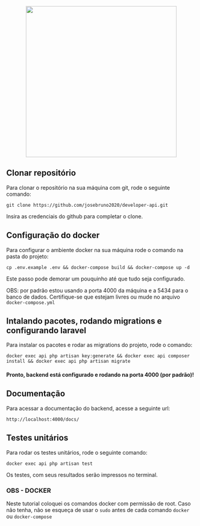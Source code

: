 <p align="center"><a href="https://laravel.com" target="_blank"><img src="https://raw.githubusercontent.com/laravel/art/master/logo-lockup/5%20SVG/2%20CMYK/1%20Full%20Color/laravel-logolockup-cmyk-red.svg" width="400"></a></p>



## Clonar repositório

Para clonar o repositório na sua máquina com git, rode o seguinte comando:

```
git clone https://github.com/josebruno2020/developer-api.git
```
Insira as credenciais do github para completar o clone.

## Configuração do docker

Para configurar o ambiente docker na sua máquina rode o comando na pasta do projeto:

```
cp .env.example .env && docker-compose build && docker-compose up -d 
```

Este passo pode demorar um pouquinho até que tudo seja configurado.

OBS: por padrão estou usando a porta 4000 da máquina e a 5434 para o banco de dados. Certifique-se que estejam livres ou mude no arquivo `docker-compose.yml`


## Intalando pacotes, rodando migrations e configurando laravel

Para instalar os pacotes e rodar as migrations do projeto, rode o comando:
```
docker exec api php artisan key:generate && docker exec api composer install && docker exec api php artisan migrate
```

#### Pronto, backend está configurado e rodando na porta 4000 (por padrão)!


## Documentação

Para acessar a documentação do backend, acesse a seguinte url:
```
http://localhost:4000/docs/
```

## Testes unitários

Para rodar os testes unitários, rode o seguinte comando:
```
docker exec api php artisan test
```
Os testes, com seus resultados serão impressos no terminal.

### OBS - DOCKER

Neste tutorial coloquei os comandos docker com permissão de root. Caso não tenha, não se esqueça de usar o `sudo` antes de cada comando `docker` ou `docker-compose`
